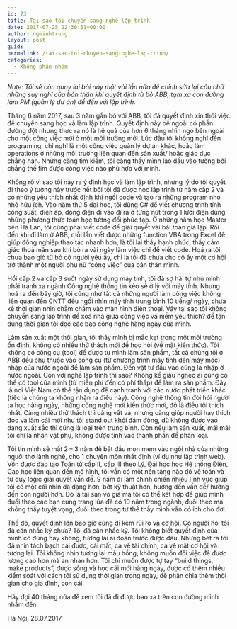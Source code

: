 ```yaml
---
id: 73
title: Tại sao tôi chuyển sang nghề lập trình
date: 2017-07-25 22:30:51+00:00
author: ngminhtrung
layout: post
guid: 
permalink: /tai-sao-toi-chuyen-sang-nghe-lap-trinh/
categories:
  - Không phân nhóm
---
```

_Note: Tôi sẽ còn quay lại bài này một vài lần nữa để chỉnh sửa lại câu chữ những suy nghĩ của bản thân khi quyết định từ bỏ ABB, tạm xa con đường làm PM (quản lý dự án) để đến với lập trình._

Tháng 6 năm 2017, sau 3 năm gắn bó với ABB, tôi đã quyết định xin thôi việc để chuyển sang học và làm lập trình. Quyết định này bề ngoài có phần đường đột nhưng thực ra nó là hệ quả của hơn 6 tháng nhìn ngó bên ngoài cho một công việc mới ở một môi trường mới. Lúc đầu tôi không nghĩ đến programing, chỉ nghĩ là một công việc quản lý dự án khác, hoặc làm operations ở những môi trường liên quan đến sản xuất/ hoặc giáo dục chẳng hạn. Nhưng càng tìm kiếm, tôi càng thấy mình lao đầu vào tường bởi chẳng thể tìm được công việc nào phù hợp với mình.

Không rõ vì sao tôi nảy ra ý định học và làm lập trình, nhưng lý do tôi quyết đi theo ý tưởng này trước hết bởi tôi đã được học lập trình từ năm cấp 2 và có những yêu thích nhất định khi ngồi code và tạo ra những program nho nhỏ hữu ích. Vào năm thứ 5 đại học, tôi dùng C# để viết chương trình tính công suất, điện áp, dòng điện đi vào đi ra ở từng nút trong 1 lưới điện dùng những phương thức toán học tương đối phức tạp. Ở những năm học Master bên Hà Lan, tôi cũng phải viết code để giải quyết vài bài toán giả lập. Rồi đến khi đi làm ở ABB, mỗi lần viết được những function VBA trong Excel để giúp đồng nghiệp thao tác nhanh hơn, là tôi lại thấy hạnh phúc, thấy cảm giác thoả mãn sau khi bỏ ra vài ngày làm việc chỉ để viết code. Hoá ra tôi chưa bao giờ từ bỏ cô người yêu ấy, chỉ là tôi đã chưa cho cô ấy một cơ hội trở thành một người phụ nữ &#8220;công việc&#8221; của bản thân mình.

Hồi cấp 2 và cấp 3 suốt ngày sử dụng máy tính, tôi đã sợ hãi tự nhủ mình phải tránh xa ngành Công nghệ thông tin kẻo sẽ ở lỳ với máy tính. Nhưng hoá ra đến bây giờ, tôi cũng như tất cả những người làm công việc không liên quan đến CNTT đều ngồi nhìn máy tính trung bình 10 tiếng/ ngày, chưa kể thời gian nhìn chằm chằm vào màn hình điện thoại. Vậy tại sao tôi không chuyển sang lập trình để xoá nhà giữa công việc và niềm yêu thích? để tận dụng thời gian tôi đọc các báo công nghệ hàng ngày của mình.

Làm sản xuất một thời gian, tôi thấy mình bị mắc kẹt trong một môi trường ổn định, không có nhiều thử thách mới để học hỏi (về mặt kiến thức). Tôi không có công cụ (tool) để được tự mình làm sản phẩm, tất cả chúng tôi ở ABB đều phụ thuộc vào công cụ (từ chương trình máy tính đến máy móc) nhập của nước ngoài để làm sản phẩm. Đến vật tư đầu vào cũng là nhập ở nước ngoài. Còn với nghề lập trình thì sao? Không kể giàu nghèo ai cũng có thể có tool của mình (từ miễn phí đến có phí thấp) để làm ra sản phẩm. Đây là nơi Việt Nam có thể tận dụng để cạnh tranh với các nước phát triển khác (tiếc là chúng ta không nhận ra điều này). Công nghệ thông tin đòi hỏi người ta học hàng ngày, những công nghệ mới kiến thức mới, đó là điều tôi thích nhất. Càng nhiều thử thách thì càng vất vả, nhưng càng giúp người hay thích đọc và làm cái mới như tôi stand out khỏi đám đông, dù không được vào dạng xuất sắc thì cũng là loại trên trung bình. Còn nếu làm sản xuất, mãi mãi tôi chỉ là nhân vật phụ, không được tính vào thành phần để phân loại.

Tôi tin mình sẽ mất 2 &#8211; 3 năm để bắt đầu mon mem vào ngôi nhà của những người thợ lành nghề, cho 1 chuyên môn nhất định (ví dụ như lập trình web). Vốn được đào tạo Toán từ cấp II, cấp III theo Lý, Đại học học Hệ thống Điện, Cao học liên quan đến mô hình, tôi vẫn có một nền tảng nào đó về toán và tư duy logic giải quyết vấn đề. 9 năm đi làm chinh chiến nhiều lĩnh vực giúp tôi có một cái nhìn đa dạng hơn, bớt kỹ thuật hơn, hướng đến vấn đề/ hướng đến con người hơn. Đó là tài sản vô giá mà tôi có thể kết hợp để giúp mình đuổi theo các bạn cùng trang lứa đã có 10 năm trong ngành, đuổi theo mà không thấy tuyệt vọng, đuổi theo trong tư thế thấy mình vẫn có ích cho đời.

Thế đó, quyết định lớn bao giờ cũng đi kèm rủi ro và cơ hội. Có người hỏi tôi đã cân nhắc kỹ chưa? Tôi đã cân nhắc kỹ. Tôi không biết quyết định của mình có đúng hay không, tương lai ai đoán trước được đâu. Nhưng bét ra tôi đã nhìn tách bạch cái được, cái mất, cả về tài chính, cả về mặt cơ hội và tương lai. Tôi không nhìn tương lai màu hồng, không muốn đổi việc để được lương cao hơn mà an nhàn hơn. Tôi chỉ muốn được tự tay &#8220;build things, make products&#8221;, được sống và học cái mới hàng ngày, được có thêm nhiều kiểm soát với cách tôi sử dụng thời gian trong ngày, để phân chia thêm thời gian cho gia đình, con cái.

Hãy đợi 40 tháng nữa để xem tôi đã đi được bao xa trên con đường mình nhắm đến.

Hà Nội, 28.07.2017
